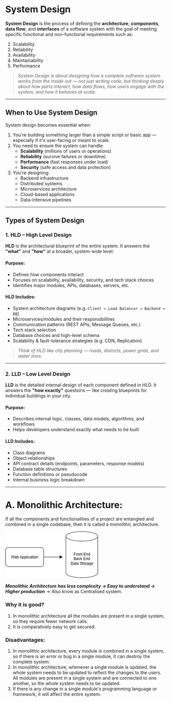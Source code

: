 # System Design

**System Design** is the process of defining the **architecture**, **components**, **data flow**, and **interfaces** of a software system with the goal of meeting specific functional and non-functional requirements such as:

1. Scalability  
2. Reliability  
3. Availability  
4. Maintainability  
5. Performance  

> *System Design is about designing how a complete software system works from the inside out — not just writing code, but thinking deeply about how parts interact, how data flows, how users engage with the system, and how it behaves at scale.*

---

##  When to Use System Design

System design becomes essential when:

1. You're building something larger than a simple script or basic app — especially if it's user-facing or meant to scale.
2. You need to ensure the system can handle:
   - **Scalability** (millions of users or operations)
   - **Reliability** (survive failures or downtime)
   - **Performance** (fast responses under load)
   - **Security** (safe access and data protection)
3. You're designing:
   - Backend infrastructure  
   - Distributed systems  
   - Microservices architecture  
   - Cloud-based applications  
   - Data-intensive pipelines  

---

##  Types of System Design

### 1. HLD – High Level Design

**HLD** is the architectural blueprint of the entire system. It answers the **"what"** and **"how"** at a broader, system-wide level.

####  Purpose:
- Defines how components interact  
- Focuses on scalability, availability, security, and tech stack choices  
- Identifies major modules, APIs, databases, servers, etc.  

####  HLD Includes:
- System architecture diagrams (e.g. `Client ↔ Load Balancer ↔ Backend ↔ DB`)  
- Microservices/modules and their responsibilities  
- Communication patterns (REST APIs, Message Queues, etc.)  
- Tech stack selection  
- Database choices and high-level schema  
- Scalability & fault-tolerance strategies (e.g. CDN, Replication)

> *Think of HLD like city planning — roads, districts, power grids, and water lines.*

---

### 2. LLD – Low Level Design

**LLD** is the detailed internal design of each component defined in HLD. It answers the **"how exactly"** questions — like creating blueprints for individual buildings in your city.

#### Purpose:
- Describes internal logic, classes, data models, algorithms, and workflows  
- Helps developers understand exactly what needs to be built  

#### LLD Includes:
- Class diagrams  
- Object relationships  
- API contract details (endpoints, parameters, response models)  
- Database table structures  
- Function definitions or pseudocode  
- Internal business logic breakdown  

---

# A. Monolithic Architecture: 
If all the components and functionalities of a project are entangled and combined in a single codebase, then it is called a monolithic architecture.

![Monolithic Example](Images/Monolithic.png)

***Monolithic Architecture has less complexity -> Easy to understand -> Higher production***
-> Also know as Centralised system.

### Why it is good?
1. In monolithic architecture all the modules are present in a single system, so they require fewer network calls.
2. It is comparatively easy to get secured.

### Disadvantages:
1. In monolithic architecture, every module is combined in a single system, so if there is an error or bug in a single module, it can destroy the complete system.
2. In monolithic architecture, whenever a single module is updated, the whole system needs to be updated to reflect the changes to the users. All modules are present in a single system and are connected to one another, so the whole system needs to be updated.
3. If there is any change in a single module's programming language or framework, it will affect the entire system.



  
     
  
